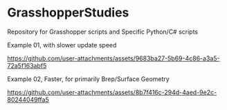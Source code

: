 # GrasshopperStudies
Repository for Grasshopper scripts and Specific Python/C# scripts



Example 01, with slower update speed

https://github.com/user-attachments/assets/9683ba27-5b69-4c86-a3a5-72a5f163abf5

Example 02, Faster, for primarily Brep/Surface Geometry

https://github.com/user-attachments/assets/8b7f416c-294d-4aed-9e2c-80244049ffa5

